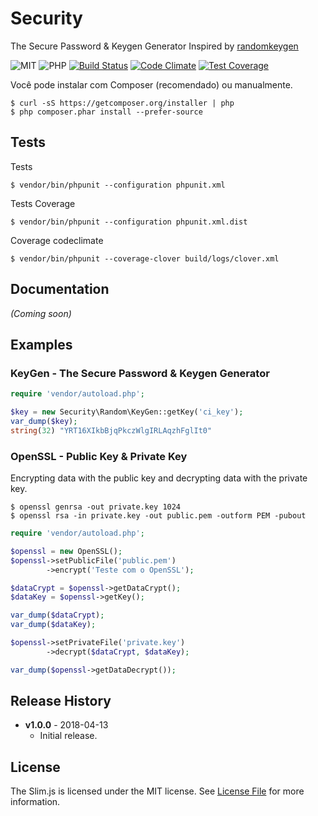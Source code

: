 # Security
The Secure Password &amp; Keygen Generator
Inspired by [randomkeygen](https://randomkeygen.com/#)

![MIT](https://img.shields.io/badge/license-MIT-lightgrey.svg?style=flat-square)
![PHP](https://img.shields.io/badge/language-PHP%20%3E%3D%205.4-green.svg)
[![Build Status](https://travis-ci.org/rbarros/RandomKeyGen.svg?branch=master)](https://travis-ci.org/rbarros/RandomKeyGen)
[![Code Climate](https://codeclimate.com/github/rbarros/RandomKeyGen/badges/gpa.svg)](https://codeclimate.com/github/rbarros/RandomKeyGen)
[![Test Coverage](https://codeclimate.com/github/rbarros/RandomKeyGen/badges/coverage.svg)](https://codeclimate.com/github/rbarros/RandomKeyGen/coverage)

Você pode instalar com Composer (recomendado) ou manualmente.

```
$ curl -sS https://getcomposer.org/installer | php
$ php composer.phar install --prefer-source
```

## Tests

Tests
```
$ vendor/bin/phpunit --configuration phpunit.xml
```

Tests Coverage
```
$ vendor/bin/phpunit --configuration phpunit.xml.dist
```

Coverage codeclimate
```
$ vendor/bin/phpunit --coverage-clover build/logs/clover.xml
```
## Documentation
_(Coming soon)_

## Examples


### KeyGen - The Secure Password & Keygen Generator

```php
require 'vendor/autoload.php';

$key = new Security\Random\KeyGen::getKey('ci_key');
var_dump($key);
string(32) "YRT16XIkbBjqPkczWlgIRLAqzhFglIt0"
```

### OpenSSL - Public Key & Private Key

Encrypting data with the public key and decrypting data with the private key.

```
$ openssl genrsa -out private.key 1024
$ openssl rsa -in private.key -out public.pem -outform PEM -pubout
```

```php
require 'vendor/autoload.php';

$openssl = new OpenSSL();
$openssl->setPublicFile('public.pem')
        ->encrypt('Teste com o OpenSSL');

$dataCrypt = $openssl->getDataCrypt();
$dataKey = $openssl->getKey();

var_dump($dataCrypt);
var_dump($dataKey);

$openssl->setPrivateFile('private.key')
        ->decrypt($dataCrypt, $dataKey);

var_dump($openssl->getDataDecrypt());
```

## Release History

* **v1.0.0** - 2018-04-13
   - Initial release.

## License

The Slim.js is licensed under the MIT license. See [License File](LICENSE) for more information.

